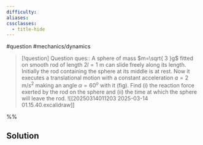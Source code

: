 ```yaml
---
difficulty: 
aliases: 
cssclasses:
  - title-hide
---
```

#question #mechanics/dynamics 

> [!question] Question 
> ques:: A sphere of mass $m=\sqrt{ 3 }g$ fitted on smooth rod of length $2l=1 \text{ m}$ can slide freely along its length. Initially the rod containing the sphere at its middle is at rest. Now it executes a translational motion with a constant acceleration $a=2 \text{ m/}s^{2}$ making an angle $\alpha=60^o$ with it (fig). Find (i) the reaction force exerted by the rod on the sphere and (ii) the time at which the sphere will leave the rod. ![[20250314011203 2025-03-14 01.15.40.excalidraw]]

%%
## Solution


